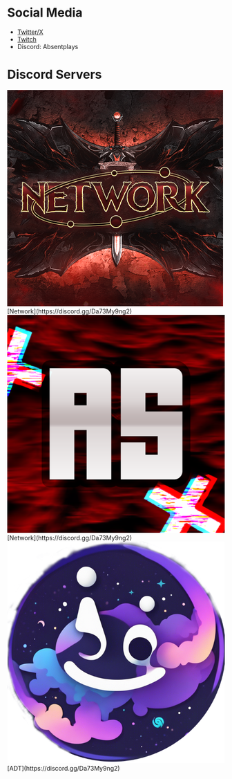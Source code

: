 # Social Media
* [Twitter/X](https://x.com/absentplays)
* [Twitch](https://www.twitch.tv/absentplays)
* Discord: Absentplays

# Discord Servers

<img src="/assets/images/network.png">
[Network](https://discord.gg/Da73My9ng2)

<img src="assets/images/AS.png">
[Network](https://discord.gg/Da73My9ng2)

<img src="/assets/images/ADT.png">
[ADT](https://discord.gg/Da73My9ng2)